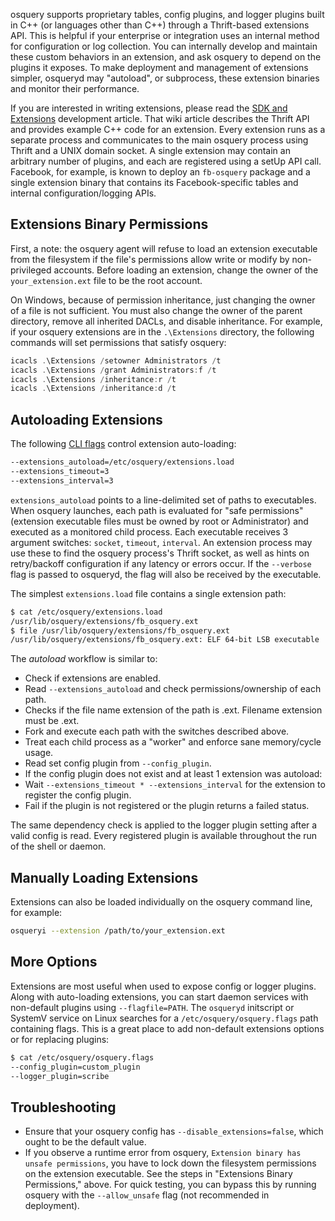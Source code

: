 osquery supports proprietary tables, config plugins, and logger plugins built in C++ (or languages other than C++) through a Thrift-based extensions API. This is helpful if your enterprise or integration uses an internal method for configuration or log collection. You can internally develop and maintain these custom behaviors in an extension, and ask osquery to depend on the plugins it exposes. To make deployment and management of extensions simpler, osqueryd may "autoload", or subprocess, these extension binaries and monitor their performance.

If you are interested in writing extensions, please read the [SDK and Extensions](../development/osquery-sdk.md) development article. That wiki article describes the Thrift API and provides example C++ code for an extension. Every extension runs as a separate process and communicates to the main osquery process using Thrift and a UNIX domain socket. A single extension may contain an arbitrary number of plugins, and each are registered using a setUp API call. Facebook, for example, is known to deploy an `fb-osquery` package and a single extension binary that contains its Facebook-specific tables and internal configuration/logging APIs.

## Extensions Binary Permissions

First, a note: the osquery agent will refuse to load an extension executable from the filesystem if the file's permissions allow write or modify by non-privileged accounts. Before loading an extension, change the owner of the `your_extension.ext` file to be the root account.

On Windows, because of permission inheritance, just changing the owner of a file is not sufficient. You must also change the owner of the parent directory, remove all inherited DACLs, and disable inheritance. For example, if your osquery extensions are in the `.\Extensions` directory, the following commands will set permissions that satisfy osquery:

```PowerShell
icacls .\Extensions /setowner Administrators /t
icacls .\Extensions /grant Administrators:f /t
icacls .\Extensions /inheritance:r /t
icacls .\Extensions /inheritance:d /t
```

## Autoloading Extensions

The following [CLI flags](../installation/cli-flags.md) control extension auto-loading:

```sh
--extensions_autoload=/etc/osquery/extensions.load
--extensions_timeout=3
--extensions_interval=3
```

`extensions_autoload` points to a line-delimited set of paths to executables. When osquery launches, each path is evaluated for "safe permissions" (extension executable files must be owned by root or Administrator) and executed as a monitored child process. Each executable receives 3 argument switches: `socket`, `timeout`, `interval`. An extension process may use these to find the osquery process's Thrift socket, as well as hints on retry/backoff configuration if any latency or errors occur. If the `--verbose` flag is passed to osqueryd, the flag will also be received by the executable.

The simplest `extensions.load` file contains a single extension path:

```sh
$ cat /etc/osquery/extensions.load
/usr/lib/osquery/extensions/fb_osquery.ext
$ file /usr/lib/osquery/extensions/fb_osquery.ext
/usr/lib/osquery/extensions/fb_osquery.ext: ELF 64-bit LSB executable
```

The *autoload* workflow is similar to:

- Check if extensions are enabled.
- Read `--extensions_autoload` and check permissions/ownership of each path.
- Checks if the file name extension of the path is .ext. Filename extension must be .ext.
- Fork and execute each path with the switches described above.
- Treat each child process as a "worker" and enforce sane memory/cycle usage.
- Read set config plugin from `--config_plugin`.
- If the config plugin does not exist and at least 1 extension was autoload:
- Wait `--extensions_timeout * --extensions_interval` for the extension to register the config plugin.
- Fail if the plugin is not registered or the plugin returns a failed status.

The same dependency check is applied to the logger plugin setting after a valid config is read. Every registered plugin is available throughout the run of the shell or daemon. 

## Manually Loading Extensions

Extensions can also be loaded individually on the osquery command line, for example:

```sh
osqueryi --extension /path/to/your_extension.ext
```

## More Options

Extensions are most useful when used to expose config or logger plugins. Along with auto-loading extensions, you can start daemon services with non-default plugins using `--flagfile=PATH`. The `osqueryd` initscript or SystemV service on Linux searches for a `/etc/osquery/osquery.flags` path containing flags. This is a great place to add non-default extensions options or for replacing plugins:

```sh
$ cat /etc/osquery/osquery.flags
--config_plugin=custom_plugin
--logger_plugin=scribe
```

## Troubleshooting

- Ensure that your osquery config has `--disable_extensions=false`, which ought to be the default value.
- If you observe a runtime error from osquery, `Extension binary has unsafe permissions`, you have to lock down the filesystem permissions on the extension executable. See the steps in "Extensions Binary Permissions," above. For quick testing, you can bypass this by running osquery with the `--allow_unsafe` flag (not recommended in deployment).
